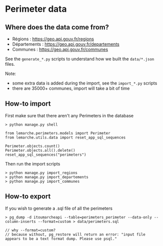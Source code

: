 # Perimeter data

## Where does the data come from?

- Régions : https://geo.api.gouv.fr/regions
- Départements : https://geo.api.gouv.fr/departements
- Communes : https://geo.api.gouv.fr/communes

See the `generate_*.py` scripts to understand how we built the `data/*.json` files.

Note:
- some extra data is added during the import, see the `import_*.py` scripts
- there are 35000+ communes, import will take a bit of time

## How-to import

First make sure that there aren't any Perimeters in the database
```
> python manage.py shell

from lemarche.perimeters.models import Perimeter
from lemarche.utils.data import reset_app_sql_sequences

Perimeter.objects.count()
Perimeter.objects.all().delete()
reset_app_sql_sequences("perimeters")
```

Then run the import scripts
```
> python manage.py import_regions
> python manage.py import_departements
> python manage.py import_communes
```

## How-to export

If you wish to generate a .sql file of all the perimeters
```
> pg_dump -d itoumarcheapi --table=perimeters_perimeter --data-only --column-inserts --format=custom > data/perimeters.sql

// why --format=custom?
// because without, pg_restore will return an error: "input file appears to be a text format dump. Please use psql."
```
